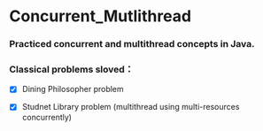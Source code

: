 # Concurrent_Mutlithread
### Practiced concurrent and multithread concepts in Java.
### Classical problems sloved： 
- [X] Dining Philosopher problem
- [X] Studnet Library problem (multithread using multi-resources concurrently)
 
